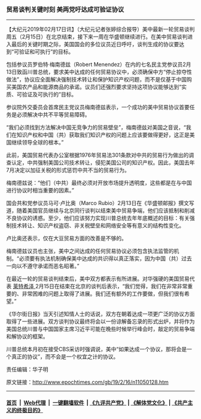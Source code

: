 ### 贸易谈判关键时刻 美两党吁达成可验证协议
------------------------

<p>
 【大纪元2019年02月17日讯】（大纪元记者张婷综合报导）美中最新一轮贸易谈判周五（2月15日）在北京结束，接下来一周在华盛顿继续进行。在美中贸易谈判进入最后的关键时期之际，美国国会的多位议员近日呼吁，谈判生成的协议要达到“可验证和可执行”的目标。
</p>
<p>
 包括参议员罗伯特‧梅南德兹（Robert Menendez）在内的七名民主党参议员2月13日致函川普总统，要求美中达成的任何贸易协议中，必须确保中方“停止掠夺性做法”，协议应全面解决强制技术转让和保护知识产权问题，而不是仅基于中国购买美国农产品和能源商品的承诺。议员们还强烈要求坚持这项协议能够达到“实质、可验证及可执行的”目标。
</p>
<p>
 参议院外交委员会首席民主党议员梅南德兹表示，一个成功的美中贸易协议首要任务是必须解决中共不平等贸易障碍。
</p>
<p>
 “我们必须找到方法解决中国无竞争力的贸易壁垒”，梅南德兹对美国之音说，“我们在知识产权和中国（共）获取我们知识产权的问题上应该要做得更好，这正是美国继续领导全球的根本。”
</p>
<p>
 此前，美国贸易代表办公室根据1976年贸易法301条款对中共的贸易行为做出的调查认定，中共强制美国公司技术转让，侵犯美国公司的知识产权。因此，美国去年7月决定以加征关税的形式惩罚中共不当的贸易行为。
</p>
<p>
 梅南德兹说：“他们（中共）最终必须对开放市场提升透明度，这些都是在与中国进行协议时相当重要的因素。”
</p>
<p>
 国会共和党参议员马可‧卢比奥（Marco Rubio）2月13日在《华盛顿邮报》撰文写道，随着美国官员继续与北京同行谈判以结束美中贸易争端，他们应该抵制和削减不良协议的诱惑。至少，他们应该努力实现川普总统去年年底概述的目标：有关强制技术转让、知识产权盗窃、非关税壁垒和网络安全等有意义的结构性变化。
</p>
<p>
 卢比奥还表示，仅在大豆贸易方面的改善是不够的。
</p>
<p>
 梅南德兹议员也主张，美中之间达成的任何贸易协议必须包含执法监管的机制。“必须要有执法机制确保美中达成的共识得以真正落实，因为中国（共）过去一向以不遵守承诺而恶名昭著。”
</p>
<p>
 在最近一轮的贸易谈判结束后，美中双方都表示有所进展。对华强硬的美国贸易代表
 <a href="http://www.epochtimes.com/gb/tag/%E8%8E%B1%E7%89%B9%E5%B8%8C%E6%B3%BD.html">
  莱特希泽
 </a>
 2月15日在结束在北京的谈判后表示，“我们觉得，我们在非常非常重要的、非常困难的问题上取得了进展。我们还有额外的工作要做，但我们很有希望。”
</p>
<p>
 《华尔街日报》当天引述知情人士的话说，双方在朝着达成一项更广泛的协议方面取得了一些进展。双方谈判协议最终将会以一份谅解备忘录的形式出炉，并将作为美国总统川普与中国国家主席习近平可能在晚些时候举行峰会时，敲定的贸易争端和解协议的框架。
</p>
<p>
 川普总统本月初在接受CBS采访时强调说，美中“如果达成一个协议，那将会是一个真正的协议”，而不会是一个权宜之计的协议。
</p>
<p>
 责任编辑：华子明
</p>

原文链接：http://www.epochtimes.com/gb/19/2/16/n11050128.htm


------------------------
#### [首页](https://github.com/gfw-breaker/banned-news/blob/master/README.md) &nbsp;|&nbsp; [Web代理](https://github.com/labour-camp/helloworld) &nbsp;|&nbsp; [一键翻墙软件](https://github.com/gfw-breaker/nogfw/blob/master/README.md) &nbsp;| [《九评共产党》](https://github.com/gfw-breaker/9ping.md/blob/master/README.md#九评之一评共产党是什么) | [《解体党文化》](https://github.com/gfw-breaker/jtdwh.md/blob/master/README.md) | [《共产主义的终极目的》](https://github.com/gfw-breaker/gczydzjmd.md/blob/master/README.md)

